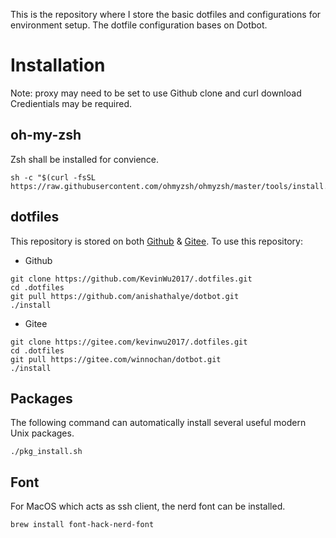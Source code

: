 This is the repository where I store the basic dotfiles and configurations for environment setup. The dotfile configuration bases on Dotbot.

# Installation
Note: proxy may need to be set to use Github clone and curl download Credientials may be required.

## oh-my-zsh
Zsh shall be installed for convience.
```shell
sh -c "$(curl -fsSL https://raw.githubusercontent.com/ohmyzsh/ohmyzsh/master/tools/install.sh)"
```

## dotfiles
This repository is stored on both [Github](https://github.com/KevinWu2017/.dotfiles.git) & [Gitee](https://github.com/anishathalye/dotbot.git). To use this repository:
- Github
```shell
git clone https://github.com/KevinWu2017/.dotfiles.git
cd .dotfiles
git pull https://github.com/anishathalye/dotbot.git
./install
```
- Gitee
```shell
git clone https://gitee.com/kevinwu2017/.dotfiles.git
cd .dotfiles
git pull https://gitee.com/winnochan/dotbot.git
./install
```

## Packages
The following command can automatically install several useful modern Unix packages.
```shell
./pkg_install.sh
```

## Font
For MacOS which acts as ssh client, the nerd font can be installed.
```shell
brew install font-hack-nerd-font
```